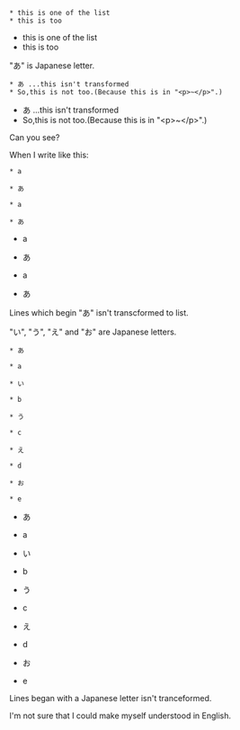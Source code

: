 ---
---

    * this is one of the list
    * this is too

* this is one of the list
* this is too

"あ" is Japanese letter.

    * あ ...this isn't transformed
    * So,this is not too.(Because this is in "<p>~</p>".)

* あ ...this isn't transformed
* So,this is not too.(Because this is in "&lt;p&gt;~&lt;/p&gt;".)

Can you see?

When I write like this:

    * a
    
    * あ
    
    * a
    
    * あ

* a

* あ

* a

* あ

Lines which begin "あ" isn't transcformed to list.

"い", "う", "え" and "お" are Japanese letters.

    * あ
    
    * a
    
    * い
    
    * b
    
    * う
    
    * c
    
    * え
    
    * d
    
    * お
    
    * e

* あ

* a

* い

* b

* う

* c

* え

* d

* お

* e

Lines began with a Japanese letter isn't tranceformed.

I'm not sure that I could make myself understood in English.
